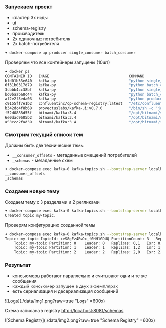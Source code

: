 ### Запускаем проект
- кластер 3x ноды
- ui
- schema-registry
- производитель
- 2x одиночных потребителя
- 2x batch-потребителя
```bash
➜ docker-compose up producer single_consumer batch_consumer
```

Проверяем что все контейнеры запущены (10шт)
```bash
➜ docker ps
CONTAINER ID   IMAGE                                    COMMAND                  CREATED          STATUS          PORTS                                                 NAMES
bfd01b53e640   kafka-py                                 "python single_consu…"   29 minutes ago   Up 8 seconds                                                          hw2-single_consumer-2
6f31b0317d79   kafka-py                                 "python batch_consum…"   29 minutes ago   Up 8 seconds                                                          hw2-batch_consumer-2
3cbbb4cc38bf   kafka-py                                 "python single_consu…"   29 minutes ago   Up 7 seconds                                                          hw2-single_consumer-1
bd0baaba8c44   kafka-py                                 "python batch_consum…"   29 minutes ago   Up 7 seconds                                                          hw2-batch_consumer-1
af2e2f3eda03   kafka-py                                 "python producer.py"     29 minutes ago   Up 8 seconds                                                          hw2-producer-1
c9155ff7e1b2   confluentinc/cp-schema-registry:latest   "/etc/confluent/dock…"   3 hours ago      Up 8 seconds    0.0.0.0:8081->8081/tcp, :::8081->8081/tcp             hw2-schema-registry-1
b342dc4f8b68   provectuslabs/kafka-ui:v0.7.0            "/bin/sh -c 'java --…"   3 hours ago      Up 8 seconds    0.0.0.0:8080->8080/tcp, :::8080->8080/tcp             hw2-ui-1
f52d0888d55f   bitnami/kafka:3.4                        "/opt/bitnami/script…"   3 hours ago      Up 14 minutes   9092/tcp, 0.0.0.0:9095->9095/tcp, :::9095->9095/tcp   hw2-kafka-1-1
6e0dac9605b2   bitnami/kafka:3.4                        "/opt/bitnami/script…"   3 hours ago      Up 14 minutes   9092/tcp, 0.0.0.0:9094->9094/tcp, :::9094->9094/tcp   hw2-kafka-0-1
a53ccc2fad38   bitnami/kafka:3.4                        "/opt/bitnami/script…"   3 hours ago      Up 14 minutes   9092/tcp, 0.0.0.0:9096->9096/tcp, :::9096->9096/tcp   hw2-kafka-2-1
```

### Смотрим текущий список тем
Должны быть две технические темы:
- `__consumer_offsets` - метаданные смещений потребителей
- `_schemas` - метаданные схем
```bash
➜ docker-compose exec kafka-0 kafka-topics.sh --bootstrap-server localhost:9092 --list
__consumer_offsets
_schemas
```

### Создаем новую тему
Создаем тему с 3 разделами и 2 репликами
```bash
➜ docker-compose exec kafka-0 kafka-topics.sh --bootstrap-server localhost:9092 --create --topic my-topic --partitions 3 --replication-factor 2
Created topic my-topic.
```

Проверям конфигурацию созданной темы
```bash
➜ docker-compose exec kafka-0 kafka-topics.sh --bootstrap-server localhost:9092 --describe --topic my-topic
Topic: my-topic	TopicId: xeS8gEz4RwOx_f0HH1GDUQ	PartitionCount: 3	ReplicationFactor: 2	Configs:
	Topic: my-topic	Partition: 0	Leader: 0	Replicas: 0,1	Isr: 0,1
	Topic: my-topic	Partition: 1	Leader: 1	Replicas: 1,2	Isr: 1,2
	Topic: my-topic	Partition: 2	Leader: 2	Replicas: 2,0	Isr: 2,0
```

### Результат
- консьюмеры работают параллельно и считывают одни и те же сообщения
- каждый консьюмер запущен в двух экземплярах
- есть сериализация и десериализация сообщений

![Logs](./data/img1.png?raw=true "Logs" =600x)

Схема записана в registry [http://localhost:8081/schemas](http://localhost:8081/schemas)

![Schema Registry](./data/img2.png?raw=true "Schema Registry" =600x)
